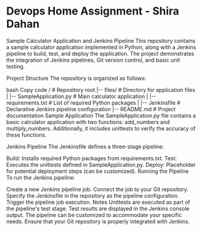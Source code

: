 # Devops Home Assignment - Shira Dahan
Sample Calculator Application and Jenkins Pipeline
This repository contains a sample calculator application implemented in Python, along with a Jenkins pipeline to build, test, and deploy the application. The project demonstrates the integration of Jenkins pipelines, Git version control, and basic unit testing.

Project Structure
The repository is organized as follows:

bash
Copy code
/                           # Repository root
|-- files/                  # Directory for application files
|   |-- SampleApplication.py # Main calculator application
|   |-- requirements.txt     # List of required Python packages
|
|-- Jenkinsfile             # Declarative Jenkins pipeline configuration
|-- README.md               # Project documentation
Sample Application
The SampleApplication.py file contains a basic calculator application with two functions: add_numbers and multiply_numbers. Additionally, it includes unittests to verify the accuracy of these functions.

Jenkins Pipeline
The Jenkinsfile defines a three-stage pipeline:

Build: Installs required Python packages from requirements.txt.
Test: Executes the unittests defined in SampleApplication.py.
Deploy: Placeholder for potential deployment steps (can be customized).
Running the Pipeline
To run the Jenkins pipeline:

Create a new Jenkins pipeline job.
Connect the job to your Git repository.
Specify the Jenkinsfile in the repository as the pipeline configuration.
Trigger the pipeline job execution.
Notes
Unittests are executed as part of the pipeline's test stage. Test results are displayed in the Jenkins console output.
The pipeline can be customized to accommodate your specific needs.
Ensure that your Git repository is properly integrated with Jenkins.
